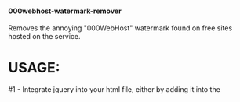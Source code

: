 #### 000webhost-watermark-remover
Removes the annoying "000WebHost" watermark found on free sites hosted on the service.


# USAGE:
#1 - Integrate jquery into your html file, either by adding it into the <script> we will be creating or as a linked js file in the head tag.
#2 - Add this script block anywhere into your body or head.
  
  ```<script type="text/javascript">window.addEventListener('load', function () {removeWatermark()})</script>```
  
#3 - Profit, the watermark will now be deleted every time once the entire website loads, make sure to put it on every html file in your website otherwise it will appear in the ones that dont have it.
